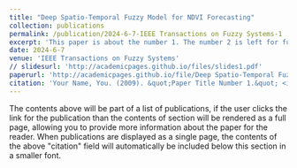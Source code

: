 ```yaml
---
title: "Deep Spatio-Temporal Fuzzy Model for NDVI Forecasting"
collection: publications
permalink: /publication/2024-6-7-IEEE Transactions on Fuzzy Systems-1
excerpt: 'This paper is about the number 1. The number 2 is left for future work.'
date: 2024-6-7
venue: 'IEEE Transactions on Fuzzy Systems'
// slidesurl: 'http://academicpages.github.io/files/slides1.pdf'
paperurl: 'http://academicpages.github.io/file/Deep Spatio-Temporal Fuzzy Model for NDVI Forecasting.pdf'
citation: 'Your Name, You. (2009). &quot;Paper Title Number 1.&quot; <i>Journal 1</i>. 1(1).'
---
```


The contents above will be part of a list of publications, if the user clicks the link for the publication than the contents of section will be rendered as a full page, allowing you to provide more information about the paper for the reader. When publications are displayed as a single page, the contents of the above "citation" field will automatically be included below this section in a smaller font.

